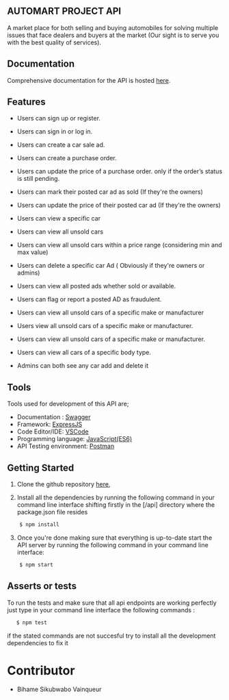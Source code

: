 ## AUTOMART PROJECT API

<!-- coverals and climate integration goes here -->

 A market place for both selling and buying automobiles for solving multiple issues that face dealers and buyers at the market (Our sight is to serve you with the best quality of services).

## Documentation
Comprehensive documentation for the API is hosted [here](swagger_url).

## Features
- Users can sign up or register.
- Users can sign in or log in.
- Users can create a car sale ad.
- Users can create a purchase order.
- Users can update the price of a purchase order. only if the order’s status is still pending.

- Users can mark their posted car ad as sold (If they're the owners)
- Users can update the price of their posted car ad (If they're the owners)
- Users can view a specific car
- Users can view all unsold cars
- Users can view all unsold cars within a price range (considering min and max value)
- Users can delete a specific car Ad ( Obviously if they're owners or admins)
- Users can view all posted ads whether sold or available.
- Users can flag or report a posted AD as fraudulent.
- Users can view all unsold cars of a specific make or manufacturer
- Users view all unsold cars of a specific make or manufacturer.
- Users can view all unsold cars of a specific make or manufacturer.
- Users can view all cars of a specific body type.
- Admins can both see any car add and delete it

## Tools
Tools used for development of this API are;
- Documentation : [Swagger](https://swagger.io/)
- Framework: [ExpressJS](http://expressjs.com/)
- Code Editor/IDE: [VSCode](https://code.visualstudio.com)
- Programming language: [JavaScript(ES6)](https://developer.mozilla.org/en-US/docs/Web/JavaScript/)
- API Testing environment: [Postman](https://www.getpostman.com)

## Getting Started
1. Clone the github repository [here](https://github.com/WinnersProx/AutoMart), 

2. Install all the dependencies by running the following command in your command line interface shifting firstly in the [/api] directory where the package.json file resides

```sh
    $ npm install
```
3. Once you're done making sure that everything is up-to-date start the API server by running the following command in your command line interface:
```sh
    $ npm start
```

## Asserts or tests

To run the tests and make sure that all api endpoints are working perfectly just type in your command line interface the following commands :
```sh
   $ npm test 
 ``` 
if the stated commands are not succesful try to install all the development dependencies to fix it

# Contributor
- Bihame Sikubwabo Vainqueur